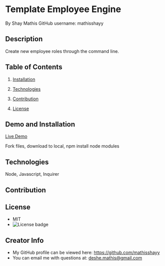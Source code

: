 # Template Employee Engine
  By Shay Mathis
  GitHub username: mathisshayy
  ## Description
  Create new employee roles through the command line.

  ## Table of Contents
  1. [Installation](#Installation)
  
  2. [Technologies](#Technologies)
  
  3. [Contribution](#Contribution)
  
  4. [License](#License)
  ## Demo and Installation
  [Live Demo](https://drive.google.com/file/d/1FKsrgVmxI0FhUw7oNyHabhbezeHbH7XG/view?usp=sharing)
  
  Fork files, download to local, npm install node modules
  ## Technologies
  Node, Javascript, Inquirer
  ## Contribution
  
  ## License
  * MIT
  * ![License badge](https://img.shields.io/badge/license-MIT-green)
  ## Creator Info
  * My GitHub profile can be viewed here: https://github.com/mathisshayy
  * You can email me with questions at: deshe.mathis@gmail.com

